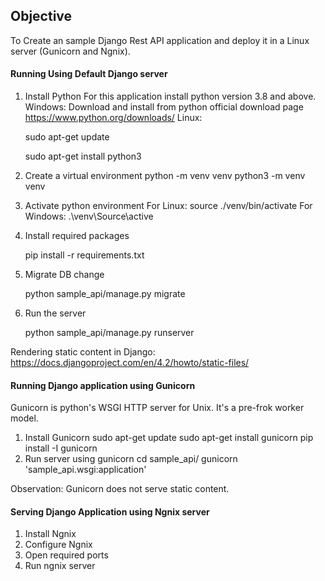 ## Objective

To Create an sample Django Rest API application and deploy it in a Linux server (Gunicorn and Ngnix).

#### Running Using Default Django server

1. Install Python
   For this application install python version 3.8 and above.
   Windows: Download and install from python official download page https://www.python.org/downloads/
   Linux:

   sudo apt-get update

   sudo apt-get install python3
2. Create a virtual environment
   python -m venv venv
   python3 -m venv venv
3. Activate python environment
   For Linux: source ./venv/bin/activate
   For Windows: .\venv\Source\active
4. Install required packages

   pip install -r requirements.txt
5. Migrate DB change

   python sample_api/manage.py migrate
6. Run the server

   python sample_api/manage.py runserver

Rendering static content in Django: https://docs.djangoproject.com/en/4.2/howto/static-files/

#### Running Django application using Gunicorn

Gunicorn is python's WSGI HTTP server for Unix. It's a pre-frok worker model.

1. Install Gunicorn
   sudo apt-get update
   sudo apt-get install gunicorn
   pip install -I gunicorn
2. Run server using gunicorn
   cd sample_api/
   gunicorn 'sample_api.wsgi:application'

Observation: Gunicorn does not serve static content.


#### Serving Django Application using Ngnix server

1. Install Ngnix
2. Configure Ngnix
3. Open required ports
4. Run ngnix server
